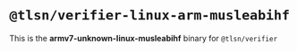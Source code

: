 # `@tlsn/verifier-linux-arm-musleabihf`

This is the **armv7-unknown-linux-musleabihf** binary for `@tlsn/verifier`
